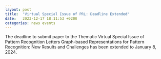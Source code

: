 ```yaml
---
layout: post
title:  "Virtual Special Issue of PRL: Deadline Extended"
date:   2023-12-17 18:11:53 +0200
categories: news events
---
```


The deadline to submit paper to the Thematic Virtual Special Issue of Pattern Recognition Letters Graph-based Representations for Pattern Recognition: New Results and Challenges has been extended to January 8, 2024.